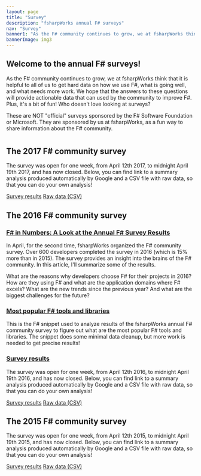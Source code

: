 ```yaml
---
layout: page
title: "Survey"
description: "fsharpWorks annual F# surveys"
nav: "Survey"
banner1: "As the F# community continues to grow, we at fsharpWorks think that it is helpful to all of us to get hard data on how we use F#, what is going well, and what needs more work. We hope that the answers to these questions will provide actionable data that can used by the community to improve F#."
bannerImage: img3        
---
```


<div class="row" markdown="1">
<div class="col-md-12" markdown="1">

## Welcome to the annual F# surveys!


As the F# community continues to grow, we at fsharpWorks think that it is helpful to all of us to get hard data on how we use F#, what is going well, and what needs more work. We hope that the answers to these questions will provide actionable data that can used by the community to improve F#.
Plus, it's a bit of fun!  Who doesn't love looking at surveys?

These are NOT "official" surveys sponsored by the F# Software Foundation or Microsoft. They are sponsored by us at fsharpWorks, as a fun way to share information about the F# community.

</div> <!-- END # Col -->
</div> <!-- END # Row -->

<div class="row"   markdown="1">
<div class="col-md-12" style="margin-top:40px"   markdown="1">

## The 2017 F# community survey

</div> <!-- END # Col -->
</div> <!-- END # Row -->

<div class="row" markdown="1">
<div class="col-md-6" markdown="1">

The survey was open for one week, from April 12th 2017, to midnight April 19th 2017, and has now closed.
Below, you can find link to a summary analysis produced automatically by Google and a CSV file with 
raw data, so that you can do your own analysis!

<div class="survey-links">
<a href="https://docs.google.com/forms/d/1v05CQnHfUvaYCcpQvwS49aiYyPx39yAEUuFsJNm4hPo/viewanalytics" class="btn btn-primary" role="button">Survey results</a>
<a href="https://github.com/fsharpworks/community-survey/blob/master/raw-data/survey-2017.csv" class="btn btn-primary" role="button">Raw data (CSV)</a>
</div>

</div> <!-- END # Col -->
</div> <!-- END # Row -->
<div class="row" markdown="1">
<div class="col-md-12" markdown="1">

## The 2016 F# community survey

</div> <!-- END # Col -->
</div> <!-- END # Row -->

<div class="row" markdown="1">
<div class="col-md-6" markdown="1">


### <a href="https://www.infoq.com/articles/fsharp-community-survey-2016">F# in Numbers: A Look at the Annual F# Survey Results</a>

In April, for the second time, fsharpWorks organized the F# community survey. Over 600 developers completed the survey in 2016 (which is 15% more than in 2015). The survey provides an insight into the brains of the F# community. In this article, I'll summarize some of the results.

What are the reasons why developers choose F# for their projects in 2016? How are they using F# and what are the application domains where F# excels? What are the new trends since the previous year? And what are the biggest challenges for the future?

</div> <!-- END # Col -->
<div class="col-md-6"  markdown="1">

### <a href="http://www.fssnip.net/7Q5">Most popular F# tools and libraries</a>

This is the F# snippet used to analyze results of the fsharpWorks annual F# community survey to figure out what are the most popular F# tools and libraries. The snippet does some minimal data cleanup, but more work is needed to get precise results!

### [Survey results](https://docs.google.com/forms/d/1l84WGQDUs0EJxVAFWj2jilA3WP0ArgyAqkSnv6Bcffo/viewanalytics)

The survey was open for one week, from April 12th 2016, to midnight April 19th 2016, and has now closed.
Below, you can find link to a summary analysis produced automatically by Google and a CSV file with 
raw data, so that you can do your own analysis!

<div class="survey-links">
<a href="https://docs.google.com/forms/d/1l84WGQDUs0EJxVAFWj2jilA3WP0ArgyAqkSnv6Bcffo/viewanalytics" class="btn btn-primary" role="button">Survey results</a>
<a href="https://github.com/fsharpworks/community-survey/blob/master/raw-data/survey-2016.csv" class="btn btn-primary" role="button">Raw data (CSV)</a>
</div>


</div> <!-- END # Col -->
</div> <!-- END # Row -->

<div class="row"  markdown="1">
<div class="col-md-12" markdown="1">

## The 2015 F# community survey

</div> <!-- END # Col -->
</div> <!-- END # Row -->

<div class="row" markdown="1">
<div class="col-md-6" markdown="1">

The survey was open for one week, from April 12th 2015, to midnight April 19th 2015, and has now closed.
Below, you can find link to a summary analysis produced automatically by Google and a CSV file with 
raw data, so that you can do your own analysis!

<div class="survey-links">
<a href="https://docs.google.com/forms/d/1Ly_W1ZUH3x_ph4H6I_64uvEib2brDx34j-FoaZkeYLI/viewanalytics" class="btn btn-primary" role="button">Survey results</a>
<a href="https://github.com/fsharpworks/community-survey/blob/master/raw-data/survey-2015.csv" class="btn btn-primary" role="button">Raw data (CSV)</a>
</div>

</div> <!-- END # Col -->
</div> <!-- END # Row -->
